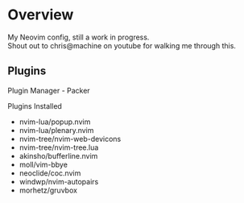 # Overview

My Neovim config, still a work in progress.  
Shout out to chris@machine on youtube for walking me through this.

## Plugins

Plugin Manager - Packer

Plugins Installed
- nvim-lua/popup.nvim
- nvim-lua/plenary.nvim
- nvim-tree/nvim-web-devicons
- nvim-tree/nvim-tree.lua
- akinsho/bufferline.nvim
- moll/vim-bbye
- neoclide/coc.nvim
- windwp/nvim-autopairs
- morhetz/gruvbox

